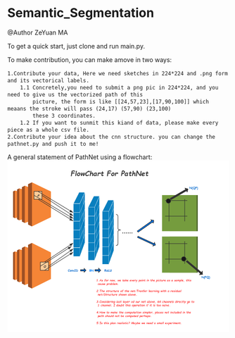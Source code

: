 # Semantic_Segmentation
@Author ZeYuan MA

To get a quick start, just clone and run main.py.

To make contribution, you can make amove in two ways:
    
    1.Contribute your data, Here we need sketches in 224*224 and .png form and its vectorical labels.
        1.1 Concretely,you need to submit a png pic in 224*224, and you need to give us the vectorized path of this 
            picture, the form is like [[24,57,23],[17,90,100]] which meaans the stroke will pass (24,17) (57,90) (23,100)
            these 3 coordinates.
        1.2 If you want to sunmit this kiand of data, please make every piece as a whole csv file.
    2.Contribute your idea about the cnn structure. you can change the pathnet.py and push it to me!

A general statement of PathNet using a flowchart:
    ![](./pathnet_flowchart.png)